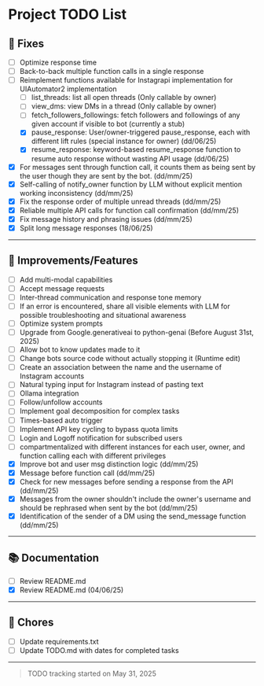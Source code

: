 # Project TODO List

## 🐞 Fixes
- [ ] Optimize response time
- [ ] Back-to-back multiple function calls in a single response
- [ ] Reimplement functions available for Instagrapi implementation for UIAutomator2 implementation
    - [ ] list_threads: list all open threads (Only callable by owner)
    - [ ] view_dms: view DMs in a thread (Only callable by owner)
    - [ ] fetch_followers_followings: fetch followers and followings of any given account if visible to bot (currently a stub)
    - [x] pause_response: User/owner-triggered pause_response, each with different lift rules (special instance for owner) (dd/06/25)
    - [x] resume_response: keyword-based resume_response function to resume auto response without wasting API usage (dd/06/25)
- [x] For messages sent through function call, it counts them as being sent by the user though they are sent by the bot. (dd/mm/25)
- [x] Self-calling of notify_owner function by LLM without explicit mention working inconsistency (dd/mm/25)
- [x] Fix the response order of multiple unread threads (dd/mm/25)
- [x] Reliable multiple API calls for function call confirmation (dd/mm/25)
- [x] Fix message history and phrasing issues (dd/mm/25)
- [x] Split long message responses (18/06/25)

---

## 🔧 Improvements/Features
- [ ] Add multi-modal capabilities
- [ ] Accept message requests
- [ ] Inter-thread communication and response tone memory 
- [ ] If an error is encountered, share all visible elements with LLM for possible troubleshooting and situational awareness 
- [ ] Optimize system prompts
- [ ] Upgrade from Google.generativeai to python-genai (Before August 31st, 2025) 
- [ ] Allow bot to know updates made to it
- [ ] Change bots source code without actually stopping it (Runtime edit)
- [ ] Create an association between the name and the username of Instagram accounts 
- [ ] Natural typing input for Instagram instead of pasting text 
- [ ] Ollama integration
- [ ] Follow/unfollow accounts
- [ ] Implement goal decomposition for complex tasks
- [ ] Times-based auto trigger
- [ ] Implement API key cycling to bypass quota limits
- [ ] Login and Logoff notification for subscribed users
- [ ] compartmentalized with different instances for each user, owner, and function calling each with different privileges
- [x] Improve bot and user msg distinction logic (dd/mm/25)
- [x] Message before function call (dd/mm/25)
- [x] Check for new messages before sending a response from the API (dd/mm/25)
- [x] Messages from the owner shouldn't include the owner's username and should be rephrased when sent by the bot (dd/mm/25)
- [x] Identification of the sender of a DM using the send_message function (dd/mm/25)

---

## 📚 Documentation
- [ ] Review README.md 
- [x] Review README.md (04/06/25)

---

## 🧹 Chores
- [ ] Update requirements.txt
- [ ] Update TODO.md with dates for completed tasks 

---

> TODO tracking started on May 31, 2025
